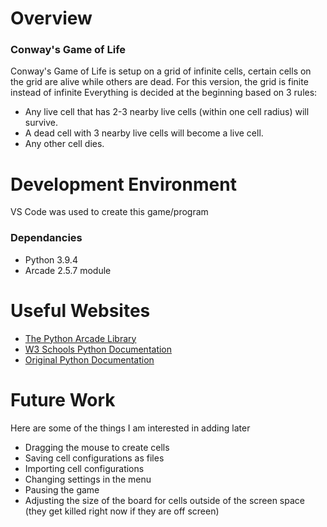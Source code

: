 # Overview

### Conway's Game of Life
Conway's Game of Life is setup on a grid of infinite cells, certain cells on the grid are alive
while others are dead. 
For this version, the grid is finite instead of infinite
Everything is decided at the beginning based on 3 rules:
* Any live cell that has 2-3 nearby live cells (within one cell radius) will survive.
* A dead cell with 3 nearby live cells will become a live cell.
* Any other cell dies.

# Development Environment
VS Code was used to create this game/program

### Dependancies
* Python 3.9.4
* Arcade 2.5.7 module

# Useful Websites
* [The Python Arcade Library](https://api.arcade.academy/en/latest/)
* [W3 Schools Python Documentation](https://www.w3schools.com/python/default.asp)
* [Original Python Documentation](https://docs.python.org/3/)

# Future Work
Here are some of the things I am interested in adding later
* Dragging the mouse to create cells
* Saving cell configurations as files
* Importing cell configurations
* Changing settings in the menu
* Pausing the game
* Adjusting the size of the board for cells outside of the screen space (they get killed right now if they are off screen)

<!-- Old version of the readme 

# Conway's Game of Life
Conway's Game of Life is setup on a grid of infinite cells, certain cells on the grid are alive
while others are dead. Everything is decided at the beginning based on 3 rules:
* Any live cell that has 2-3 nearby (within one cell radius) live cells will survive.
* A dead cell with 3 nearby live cells will become a live cell.
* Any other cell dies.

## Getting Started
---
Make sure you have Python 3.8.0 or newer, arcade 2.5.7 or newer
and running on your machine. You can install arcade by opening a terminal 
and running the following command.
```
python3 -m pip install arcade
```
After you've installed the required libraries, open a terminal and browse to the 
project's root folder. Start the program by running either of these commands (depending 
on your python installation)
```
python3 game_of_life
python game_of_life
```
You can also run the program from an IDE like Visual Studio Code. Start your IDE 
and open the project folder. Select the main module inside the lightbike folder and 
click the "run" icon.

## Project Structure
---
The project files and folders are organized as follows:
```
root                    (project root folder)
+-- game_of_life        (src code files - game_of_life)
  +-- data              (program data files)
    +-- __init__.py
    +-- board.py
    +-- constants.py
    +-- game_creation_view.py
    +-- game_view.py
  +-- __init__.py       (python package file)
  +-- __main__.py       (entry point for program)
+-- LICENSE             (license file)
+-- README.md           (general info)
```

## Required Technologies
---
* Python 3.8.0 or later
* arcade 2.5.7 or later

## Author
---
* Ethan Charles: ethan.charles02@gmail.com -->